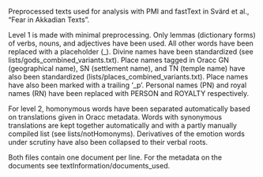 Preprocessed texts used for analysis with PMI and fastText in Svärd et al., “Fear in Akkadian Texts”.

Level 1 is made with minimal preprocessing. Only lemmas (dictionary forms) of verbs, nouns, and adjectives have been used. All other words have been replaced with a placeholder (_). Divine names have been standardized (see lists/gods_combined_variants.txt). Place names tagged in Oracc GN (geographical name), SN (settlement name), and TN (temple name) have also been standardized (lists/places_combined_variants.txt). Place names have also been marked with a trailing ‘_p’. Personal names (PN) and royal names (RN) have been replaced with PERSON and ROYALTY respectively.

For level 2, homonymous words have been separated automatically based on translations given in Oracc metadata. Words with synonymous translations are kept together automatically and with a partly manually compiled list (see lists/notHomonyms). Derivatives of the emotion words under scrutiny have also been collapsed to their verbal roots. 

Both files contain one document per line. For the metadata on the documents see textInformation/documents_used.
